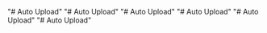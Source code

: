 "# Auto Upload" 
"# Auto Upload" 
"# Auto Upload" 
"# Auto Upload" 
"# Auto Upload" 
"# Auto Upload" 
